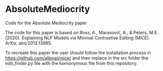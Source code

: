 # AbsoluteMediocrity
Code for the Absolute Mediocrity paper

The code for this paper is based on Ross, A., Marasović, A., & Peters, M.E. (2020). Explaining NLP Models via Minimal Contrastive Editing (MiCE). ArXiv, abs/2012.13985.

To recreate this paper the user should follow the installation process in https://github.com/allenai/mice/ and then replace in the src folder the edit_finder.py file with the homonymous file from this repository.
